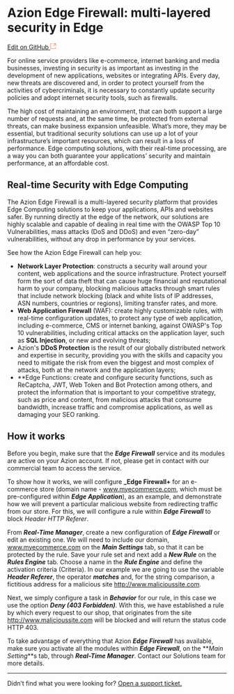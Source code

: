# Azion Edge Firewall: multi-layered security in **Edge**

[Edit on GitHub <svg width="14" height="14" xmlns="http://www.w3.org/2000/svg"><g fill="none" stroke="#F3652B"><path d="M4.81.71H.672v11.43H12.1V8.001" stroke-width=".8"/><path d="M6.87.786h5.155V5.94M6.31 6.5L12.026.786"/></g></svg>](https://github.com/aziontech/docs_en/edit/master/use-cases/edge-firewall/index.md)

For online service providers like e-commerce, internet banking and media businesses, investing in security is as important as investing in the development of new applications, websites or integrating APIs. Every day, new threats are discovered and, in order to protect yourself from the activities of cybercriminals, it is necessary to constantly update security policies and adopt internet security tools, such as firewalls.

The high cost of maintaining an environment, that can both support a large number of requests and, at the same time, be protected from external threats, can make business expansion unfeasible. What’s more, they may be essential, but traditional security solutions can use up a lot of your infrastructure’s important resources, which can result in a loss of performance. Edge computing solutions, with their real-time processing, are a way you can both guarantee your applications’ security and maintain performance, at an affordable cost.

## Real-time Security with Edge Computing 

The Azion Edge Firewall is a multi-layered security platform that provides Edge Computing solutions to keep your applications, APIs and websites safer. By running directly at the edge of the network, our solutions are highly scalable and capable of dealing in real time with the OWASP Top 10 Vulnerabilities, mass attacks (DoS and DDoS) and even “zero-day” vulnerabilities, without any drop in performance by your services.

See how the Azion Edge Firewall can help you:

* **Network Layer Protection**: constructs a security wall around your content, web applications and the source infrastructure. Protect yourself form the sort of data theft that can cause huge financial and reputational harm to your company, blocking malicious attacks through smart rules that include network blocking (black and white lists of IP addresses, ASN numbers, countries or regions), limiting transfer rates, and more.
* **Web Application Firewall** (WAF): create highly customizable rules, with real-time configuration updates, to protect any type of web application, including e-commerce, CMS or internet banking, against OWASP's Top 10 vulnerabilities, including critical attacks on the application layer, such as **SQL Injection**, or new and evolving threats;
* Azion's **DDoS Protection** is the result of our globally distributed network and expertise in security, providing you with the skills and capacity you need to mitigate the risk from even the biggest and most complex of attacks, both at the network and the application layers;
* **Edge Functions: create and configure security functions, such as ReCaptcha, JWT, Web Token and Bot Protection among others, and protect the information that is important to your competitive strategy, such as price and content, from malicious attacks that consume bandwidth, increase traffic and compromise applications, as well as damaging your SEO ranking.

## How it works 

Before you begin, make sure that the **_Edge Firewall_** service and its modules are active on your Azion account. If not, please get in contact with our commercial team to access the service.

To show how it works, we will configure **_Edge Firewall+** for an e-commerce store (domain name - www.myecommerce.com, which must be pre-configured within **_Edge Application_**), as an example, and demonstrate how we will prevent a particular malicious website from redirecting traffic from our store. For this, we will configure a rule within **_Edge Firewall_** to block _Header HTTP Referer_.

From **_Real-Time Manager_**, create a new configuration of **_Edge Firewall_** or edit an existing one. We will need to include our domain, www.myecommerce.com on the **_Main Settings_** tab, so that it can be protected by the rule. Save your rule set and next add a **_New Rule_** on the **_Rules Engine_** tab. Choose a name in the **_Rule Engine_** and define the activation criteria (Criteria). In our example we are going to use the variable **_Header Referer_**, the operator **_matches_** and, for the string comparison, a fictitious address for a malicious site http://www.malicioussite.com.

Next, we simply configure a task in **_Behavior_** for our rule, in this case we use the option **_Deny (403 Forbidden)_**. With this, we have established a rule by which every request to our shop, that originates from the site http://www.malicioussite.com will be blocked and will return the status code HTTP 403.

To take advantage of everything that Azion **_Edge Firewall_** has available, make sure you activate all the modules within **_Edge Firewall_**, on the **_Main Setting_**s tab, through **_Real-Time Manager_**. Contact our Solutions team for more details.


---

Didn’t find what you were looking for? [Open a support ticket.](https://tickets.azion.com/)

